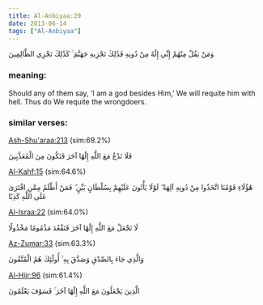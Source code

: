 ```yaml
---
title: Al-Anbiyaa:29
date: 2013-06-14
tags: ["Al-Anbiyaa"]
---
```

وَمَنْ يَقُلْ مِنْهُمْ إِنِّي إِلَٰهٌ مِنْ دُونِهِ فَذَٰلِكَ نَجْزِيهِ جَهَنَّمَ ۚ كَذَٰلِكَ نَجْزِي الظَّالِمِينَ
### meaning: 
Should any of them say, ‘I am a god besides Him,’ We will requite him with hell. Thus do We requite the wrongdoers.
### similar verses: 

[Ash-Shu'araa:213](/26/213) (sim:69.2%)

فَلَا تَدْعُ مَعَ اللَّهِ إِلَٰهًا آخَرَ فَتَكُونَ مِنَ الْمُعَذَّبِينَ

[Al-Kahf:15](/18/15) (sim:64.6%)

هَٰؤُلَاءِ قَوْمُنَا اتَّخَذُوا مِنْ دُونِهِ آلِهَةً ۖ لَوْلَا يَأْتُونَ عَلَيْهِمْ بِسُلْطَانٍ بَيِّنٍ ۖ فَمَنْ أَظْلَمُ مِمَّنِ افْتَرَىٰ عَلَى اللَّهِ كَذِبًا

[Al-Israa:22](/17/22) (sim:64.0%)

لَا تَجْعَلْ مَعَ اللَّهِ إِلَٰهًا آخَرَ فَتَقْعُدَ مَذْمُومًا مَخْذُولًا

[Az-Zumar:33](/39/33) (sim:63.3%)

وَالَّذِي جَاءَ بِالصِّدْقِ وَصَدَّقَ بِهِ ۙ أُولَٰئِكَ هُمُ الْمُتَّقُونَ

[Al-Hijr:96](/15/96) (sim:61.4%)

الَّذِينَ يَجْعَلُونَ مَعَ اللَّهِ إِلَٰهًا آخَرَ ۚ فَسَوْفَ يَعْلَمُونَ
